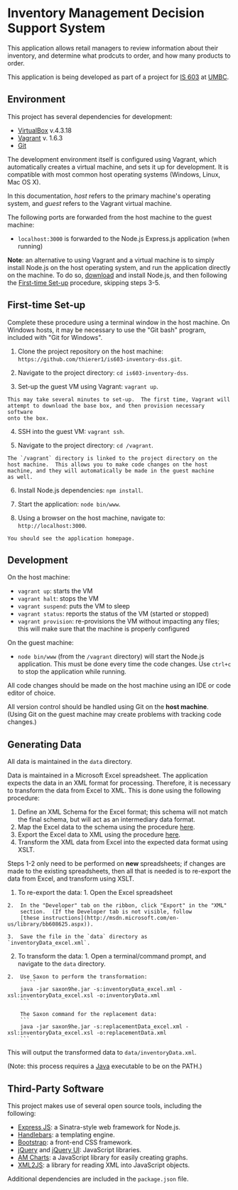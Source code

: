 Inventory Management Decision Support System
============================================

This application allows retail managers to review information about their 
inventory, and determine what prodcuts to order, and how many products to 
order.

This application is being developed as part of a project for 
[IS 603](http://informationsystems.umbc.edu/home/graduate-programs/graduate-course-listing/is-603-decision-technology-systems-credits-3/)
at [UMBC](http://www.umbc.edu).


Environment
------------

This project has several dependencies for development: 

  - [VirtualBox](https://www.virtualbox.org/wiki/Downloads) v.4.3.18
  - [Vagrant](https://www.vagrantup.com/downloads.html) v. 1.6.3
  - [Git](http://git-scm.com/downloads)

The development environment itself is configured using Vagrant, which 
automatically creates a virtual machine, and sets it up for development.  It 
is compatible with most common host operating systems (Windows, Linux, 
Mac OS X).

In this documentation, _host_ refers to the primary machine's operating 
system, and _guest_ refers to the Vagrant virtual machine.

The following ports are forwarded from the host machine to the guest machine:

  - `localhost:3000` is forwarded to the Node.js Express.js application 
     (when running)

**Note**: an alternative to using Vagrant and a virtual machine is to 
simply install Node.js on the host operating system, and run the 
application directly on the machine.  To do so, 
[download](http://nodejs.org/download/) and install Node.js, and 
then following the [First-time Set-up](#first-time-set-up) procedure,
skipping steps 3-5.


First-time Set-up
-----------------

Complete these procedure using a terminal window in the host machine.  On 
Windows hosts, it may be necessary to use the "Git bash" program, included 
with "Git for Windows".

  1.	Clone the project repository on the host machine: 
  	`https://github.com/thierer1/is603-inventory-dss.git`.
  
  2.    Navigate to the project directory:
        `cd is603-inventory-dss`.

  3.	Set-up the guest VM using Vagrant: 
  	`vagrant up`.

	This may take several minutes to set-up.  The first time, Vagrant will 
	attempt to download the base box, and then provision necessary software 
	onto the box.  

  4.	SSH into the guest VM: 
	`vagrant ssh`.

  5.	Navigate to the project directory:
	`cd /vagrant`.

	The `/vagrant` directory is linked to the project directory on the 
	host machine.  This allows you to make code changes on the host 
	machine, and they will automatically be made in the guest machine 
	as well. 

  6.	Install Node.js dependencies:
	`npm install`.

  7.	Start the application:
	`node bin/www`.

  8.	Using a browser on the host machine, navigate to:
	`http://localhost:3000`.

	You should see the application homepage. 


Development
-----------

On the host machine: 

  - `vagrant up`: starts the VM
  - `vagrant halt`: stops the VM
  - `vagrant suspend`: puts the VM to sleep
  - `vagrant status`: reports the status of the VM (started or stopped)
  - `vagrant provision`: re-provisions the VM without impacting any files; this 
  	will make sure that the machine is properly configured

On the guest machine: 

  - `node bin/www` (from the `/vagrant` directory) will start the Node.js 
    application.  This must be done every time the code changes.  Use 
    `ctrl+c` to stop the application while running.

All code changes should be made on the host machine using an IDE or code 
editor of choice.

All version control should be handled using Git on the **host machine**.  
(Using Git on the guest machine may create problems with tracking code 
changes.)


Generating Data
---------------

All data is maintained in the `data` directory.  

Data is maintained in a Microsoft Excel spreadsheet.  The application expects 
the data in an XML format for processing.  Therefore, it is necessary to 
transform the data from Excel to XML.  This is done using the following 
procedure:

  1.  Define an XML Schema for the Excel format; this schema will not match 
      the final schema, but will act as an intermediary data format. 
  2.  Map the Excel data to the schema using the procedure 
      [here](http://office.microsoft.com/en-us/excel-help/add-map-and-unmap-xml-elements-HP001041933.aspx).
  3.  Export the Excel data to XML using the procedure 
      [here](http://office.microsoft.com/en-us/excel-help/export-xml-data-HP010206401.aspx#BM1).
  4.  Transform the XML data from Excel into the expected data format using
      XSLT.

Steps 1-2 only need to be performed on **new** spreadsheets; if changes are 
made to the existing spreadsheets, then all that is needed is to re-export
the data from Excel, and transform using XSLT.  

  1.  To re-export the data:
    1.  Open the Excel spreadsheet
    
    2.  In the "Developer" tab on the ribbon, click "Export" in the "XML"
        section.  (If the Developer tab is not visible, follow 
        [these instructions](http://msdn.microsoft.com/en-us/library/bb608625.aspx)).

    3.  Save the file in the `data` directory as `inventoryData_excel.xml`.
  2.  To transform the data:
    1.  Open a terminal/command prompt, and navigate to the `data` directory.
    
    2.  Use Saxon to perform the transformation:
    	  ```
        java -jar saxon9he.jar -s:inventoryData_excel.xml -xsl:inventoryData_excel.xsl -o:inventoryData.xml
        ```

        The Saxon command for the replacement data:
        ```
        java -jar saxon9he.jar -s:replacementData_excel.xml -xsl:inventoryData_excel.xsl -o:replacementData.xml
        ```

This will output the transformed data to `data/inventoryData.xml`.  

(Note: this process requires a [Java](https://www.java.com/en/) executable to 
be on the PATH.)


Third-Party Software
--------------------

This project makes use of several open source tools, including
the following:

  - [Express JS](http://expressjs.com/): a Sinatra-style web framework for Node.js.
  - [Handlebars](http://handlebarsjs.com/): a templating engine.
  - [Bootstrap](http://getbootstrap.com/): a front-end CSS framework.
  - [jQuery](http://jquery.com/) and [jQuery UI](http://jqueryui.com/): JavaScript libraries. 
  - [AM Charts](http://www.amcharts.com/javascript-charts/): a JavaScript library for easily creating graphs.
  - [XML2JS](https://github.com/Leonidas-from-XIV/node-xml2js): a library for reading XML into JavaScript objects.

Additional dependencies are included in the `package.json` file.
